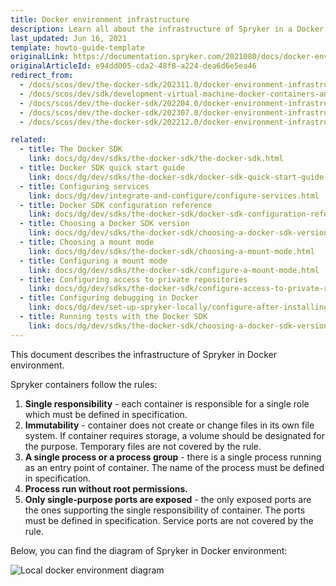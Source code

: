 ```yaml
---
title: Docker environment infrastructure
description: Learn all about the infrastructure of Spryker in a Docker environment for your Spryker baed projects.
last_updated: Jun 16, 2021
template: howto-guide-template
originalLink: https://documentation.spryker.com/2021080/docs/docker-environment-infrastructure
originalArticleId: e94dd005-cda2-48f8-a224-dea6d6e5ea46
redirect_from:
  - /docs/scos/dev/the-docker-sdk/202311.0/docker-environment-infrastructure.html
  - /docs/scos/dev/sdk/development-virtual-machine-docker-containers-and-console.html
  - /docs/scos/dev/the-docker-sdk/202204.0/docker-environment-infrastructure.html
  - /docs/scos/dev/the-docker-sdk/202307.0/docker-environment-infrastructure.html
  - /docs/scos/dev/the-docker-sdk/202212.0/docker-environment-infrastructure.html

related:
  - title: The Docker SDK
    link: docs/dg/dev/sdks/the-docker-sdk/the-docker-sdk.html
  - title: Docker SDK quick start guide
    link: docs/dg/dev/sdks/the-docker-sdk/docker-sdk-quick-start-guide.html
  - title: Configuring services
    link: docs/dg/dev/integrate-and-configure/configure-services.html
  - title: Docker SDK configuration reference
    link: docs/dg/dev/sdks/the-docker-sdk/docker-sdk-configuration-reference.html
  - title: Choosing a Docker SDK version
    link: docs/dg/dev/sdks/the-docker-sdk/choosing-a-docker-sdk-version.html
  - title: Choosing a mount mode
    link: docs/dg/dev/sdks/the-docker-sdk/choosing-a-mount-mode.html
  - title: Configuring a mount mode
    link: docs/dg/dev/sdks/the-docker-sdk/configure-a-mount-mode.html
  - title: Configuring access to private repositories
    link: docs/dg/dev/sdks/the-docker-sdk/configure-access-to-private-repositories.html
  - title: Configuring debugging in Docker
    link: docs/dg/dev/set-up-spryker-locally/configure-after-installing/configure-debugging/configure-debugging.html
  - title: Running tests with the Docker SDK
    link: docs/dg/dev/sdks/the-docker-sdk/choosing-a-docker-sdk-version.html
---
```


This document describes the infrastructure of Spryker in Docker environment.

Spryker containers follow the rules:

1. **Single responsibility** - each container is responsible for a single role which must be defined in specification.
2. **Immutability** - container does not create or change files in its own file system. If container requires storage, a volume should be designated for the purpose. Temporary files are not covered by the rule.
3. **A single process or a process group** - there is a single process running as an entry point of container. The name of the process must be defined in specification.
4. **Process run without root permissions.**
5. **Only single-purpose ports are exposed** - the only exposed ports are the ones supporting the single responsibility of container. The ports must be defined in specification. Service ports are not covered by the rule.

Below, you can find the diagram of Spryker in Docker environment:

![Local docker environment diagram](https://spryker.s3.eu-central-1.amazonaws.com/docs/Developer+Guide/Installation/Spryker+in+Docker/docker-local-environment-diagram.png)
